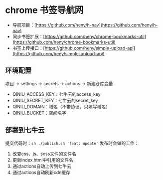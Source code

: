 # chrome 书签导航网
* 导航项目：[https://github.com/heny/h-nav](https://github.com/heny/h-nav)
* 同步书签扩展：[https://github.com/heny/chrome-bookmarks-util](https://github.com/heny/chrome-bookmarks-util)
* 书签上传接口：[https://github.com/heny/simple-upload-api](https://github.com/heny/simple-upload-api)

## 环境配置
项目 -> settings -> secrets -> actions -> 新建仓库变量
* QINIU_ACCESS_KEY：七牛云的access_key
* QINIU_SECRET_KEY：七牛云的secret_key
* QINIU_DOMAIN：域名（不带协议，只填写域名）
* QINIU_BUCKET：空间名字

## 部署到七牛云
提交代码时：`sh ./publish.sh 'feat: update'`
发布时会做的工作：
  1. 改变css、js、scss文件的文件名
  2. 更新index.html中引用的文件名
  3. 通过actions自动上传到七牛云
  4. 通过actions自动刷新cdn缓存